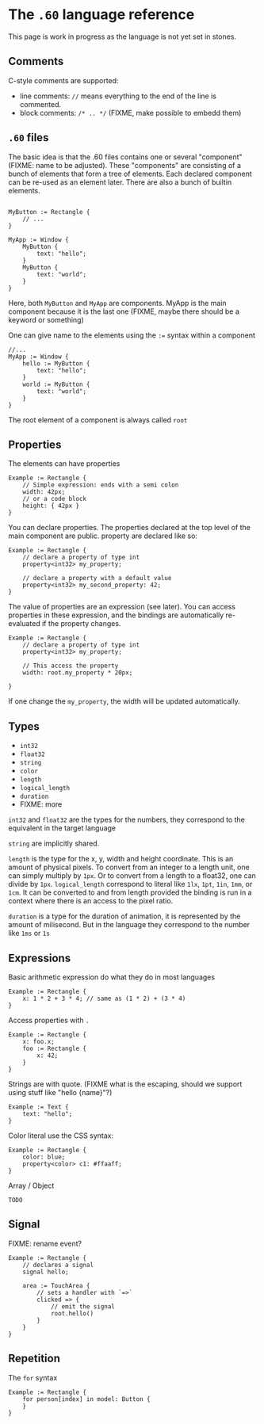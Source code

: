 # The `.60` language reference

This page is work in progress as the language is not yet set in stones.

## Comments

C-style comments are supported:
 - line comments: `//` means everything to the end of the line is commented.
 - block comments: `/* .. */`  (FIXME, make possible to embedd them)

## `.60` files

The basic idea is that the .60 files contains one or several "component" (FIXME: name to be
adjusted).
These "components" are consisting of a bunch of elements that form a tree of elements.
Each declared component can be re-used as an element later. There are also a bunch
of builtin elements.

```60

MyButton := Rectangle {
    // ...
}

MyApp := Window {
    MyButton {
        text: "hello";
    }
    MyButton {
        text: "world";
    }
}

```

Here, both `MyButton` and `MyApp` are components.  MyApp is the main component because it is the last one
(FIXME, maybe there should be a keyword or something)

One can give name to the elements using the `:=`  syntax within a component

```60
//...
MyApp := Window {
    hello := MyButton {
        text: "hello";
    }
    world := MyButton {
        text: "world";
    }
}
```

The root element of a component is always called `root`

## Properties

The elements can have properties

```60
Example := Rectangle {
    // Simple expression: ends with a semi colon
    width: 42px;
    // or a code block
    height: { 42px }
}
```

You can declare properties. The properties declared at the top level of the main component
are public.
property are declared like so:

```60
Example := Rectangle {
    // declare a property of type int
    property<int32> my_property;

    // declare a property with a default value
    property<int32> my_second_property: 42;
}
```

The value of properties are an expression (see later).
You can access properties in these expression, and the bindings are automatically
re-evaluated if the property changes.

```60
Example := Rectangle {
    // declare a property of type int
    property<int32> my_property;

    // This access the property
    width: root.my_property * 20px;

}
```

If one change the `my_property`, the width will be updated automatically.


## Types

 - `int32`
 - `float32`
 - `string`
 - `color`
 - `length`
 - `logical_length`
 - `duration`
 - FIXME: more

`int32` and `float32` are the types for the numbers, they correspond to the equivalent in the target language

`string` are implicitly shared.

`length` is the type for the x, y, width and height coordinate. This is an amount of physical pixels. To convert from
an integer to a length unit, one can simply multiply by `1px`.  Or to convert from a length to a float32, one can divide
by `1px`.
`logical_length` correspond to literal like `1lx`, `1pt`, `1in`, `1mm`, or `1cm`.
It can be converted to and from length provided the binding is run in a context where there
is an access to the pixel ratio.

`duration` is a type for the duration of animation, it is represented by the amount of milisecond. But in the language
they correspond to the number like `1ms` or `1s`


## Expressions

Basic arithmetic expression do what they do in most languages

```60
Example := Rectangle {
    x: 1 * 2 + 3 * 4; // same as (1 * 2) + (3 * 4)
}
```

Access properties with `.`

```60
Example := Rectangle {
    x: foo.x;
    foo := Rectangle {
        x: 42;
    }
}
```

Strings are with quote.
(FIXME what is the escaping, should we support using stuff like "hello {name}"?)

```60
Example := Text {
    text: "hello";
}
```

Color literal use the CSS syntax:

```60
Example := Rectangle {
    color: blue;
    property<color> c1: #ffaaff;
}
```

Array / Object

```
TODO
```


## Signal

FIXME: rename event?

```60
Example := Rectangle {
    // declares a signal
    signal hello;

    area := TouchArea {
        // sets a handler with `=>`
        clicked => {
            // emit the signal
            root.hello()
        }
    }
}
```

## Repetition

The `for` syntax


```60
Example := Rectangle {
    for person[index] in model: Button {
    }
}
```




